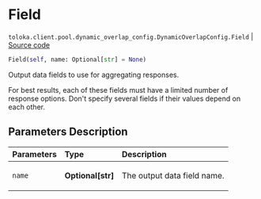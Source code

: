 # Field
`toloka.client.pool.dynamic_overlap_config.DynamicOverlapConfig.Field` | [Source code](https://github.com/Toloka/toloka-kit/blob/v0.1.24/src/client/pool/dynamic_overlap_config.py#L39)

```python
Field(self, name: Optional[str] = None)
```

Output data fields to use for aggregating responses.


For best results, each of these fields must
have a limited number of response options.
Don't specify several fields if their values depend on each other.

## Parameters Description

| Parameters | Type | Description |
| :----------| :----| :-----------|
`name`|**Optional\[str\]**|<p>The output data field name.</p>
